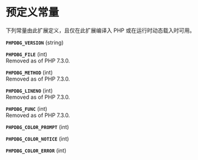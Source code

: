 预定义常量
==========

下列常量由此扩展定义，且仅在此扩展编译入 PHP 或在运行时动态载入时可用。

**`PHPDBG_VERSION`** (<span class="type">string</span>)  
<span class="simpara"> </span>

**`PHPDBG_FILE`** (<span class="type">int</span>)  
<span class="simpara"> Removed as of PHP 7.3.0. </span>

**`PHPDBG_METHOD`** (<span class="type">int</span>)  
<span class="simpara"> Removed as of PHP 7.3.0. </span>

**`PHPDBG_LINENO`** (<span class="type">int</span>)  
<span class="simpara"> Removed as of PHP 7.3.0. </span>

**`PHPDBG_FUNC`** (<span class="type">int</span>)  
<span class="simpara"> Removed as of PHP 7.3.0. </span>

**`PHPDBG_COLOR_PROMPT`** (<span class="type">int</span>)  
<span class="simpara"> </span>

**`PHPDBG_COLOR_NOTICE`** (<span class="type">int</span>)  
<span class="simpara"> </span>

**`PHPDBG_COLOR_ERROR`** (<span class="type">int</span>)  
<span class="simpara"> </span>
